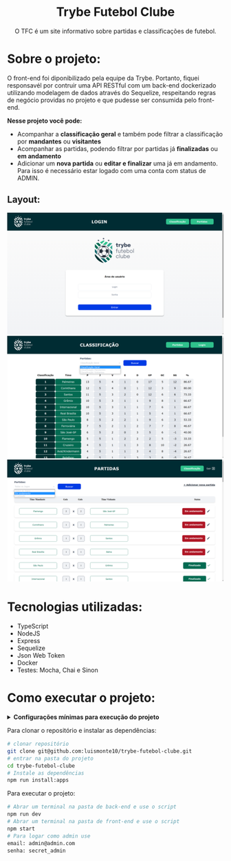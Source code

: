 
<h1 align="center">Trybe Futebol Clube</h1>
<p align="center">O TFC é um site informativo sobre partidas e classificações de futebol.</p>

# Sobre o projeto:

O front-end foi diponibilizado pela equipe da Trybe. Portanto, fiquei responsavél por contruir uma API RESTful com um back-end dockerizado utilizando modelagem de dados através do Sequelize, respeitando regras de negócio providas no projeto e que pudesse ser consumida pelo front-end.

<strong>Nesse projeto você pode:</strong>
 - Acompanhar a <strong>classificação geral</strong> e também pode filtrar a classificação por <strong>mandantes</strong> ou <strong>visitantes</strong>
 - Acompanhar as partidas, podendo filtrar por partidas já <strong>finalizadas</strong> ou <strong>em andamento</strong>
 - Adicionar um <strong>nova partida</strong> ou <strong>editar e finalizar</strong> uma já em andamento. Para isso é necessário estar logado com uma conta com status de ADMIN.

## Layout:
  <img src="/app/backend/src/assets/Login.png" alt="" />
  <img src="/app/backend/src/assets/Classificação.png" alt="" />
  <img src="/app/backend/src/assets/Partidas.png" alt="" />



# Tecnologias utilizadas:

- TypeScript
- NodeJS
- Express
- Sequelize
- Json Web Token
- Docker
- Testes: Mocha, Chai e Sinon

# Como executar o projeto:

<details>
  <summary><strong>Configurações mínimas para execução do projeto</strong></summary><br />
  
  Na sua máquina você deve ter:<br />

  - Sistema Operacional Distribuição Unix
  - Node versão >= 16.15
  - Docker
  - Docker-compose versão >=1.29.2
</details>

Para clonar o repositório e instalar as dependências:
```bash
# clonar repositório
git clone git@github.com:luismonte10/trybe-futebol-clube.git
# entrar na pasta do projeto
cd trybe-futebol-clube
# Instale as dependências
npm run install:apps
```
Para executar o projeto:
```bash
# Abrar um terminal na pasta de back-end e use o script
npm run dev
# Abrar um terminal na pasta de front-end e use o script
npm start
# Para logar como admin use
email: admin@admin.com
senha: secret_admin
```
